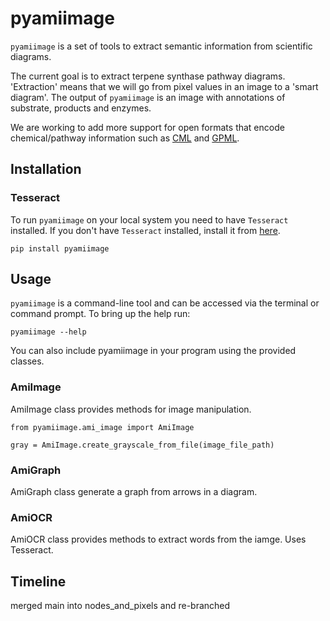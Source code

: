 # pyamiimage
`pyamiimage` is a set of tools to extract semantic information from scientific diagrams. 

The current goal is to extract terpene synthase pathway diagrams. 
'Extraction' means that we will go from pixel values in an image to a 'smart diagram'. The output of `pyamiimage` is an image with annotations of substrate, products and enzymes.

We are working to add more support for open formats that encode chemical/pathway information such as [CML](https://www.xml-cml.org/) and [GPML](https://github.com/PathVisio/GPML).

## Installation

### Tesseract
To run `pyamiimage` on your local system you need to have `Tesseract` installed. If you don't have `Tesseract` installed, install it from [here](https://tesseract-ocr.github.io/tessdoc/).

```
pip install pyamiimage
```
## Usage

`pyamiimage` is a command-line tool and can be accessed via the terminal or command prompt. To bring up the help run:
```
pyamiimage --help
```

You can also include pyamiimage in your program using the provided classes.

### AmiImage
AmiImage class provides methods for image manipulation. 
```
from pyamiimage.ami_image import AmiImage

gray = AmiImage.create_grayscale_from_file(image_file_path)
```

### AmiGraph
AmiGraph class generate a graph from arrows in a diagram.

### AmiOCR
AmiOCR class provides methods to extract words from the iamge. Uses Tesseract.

## Timeline
merged main into nodes_and_pixels and re-branched 
